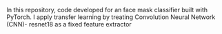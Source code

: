 In this repository, code developed for an face mask classifier built with PyTorch. I apply transfer learning by treating Convolution Neural Network (CNN)- resnet18 as a fixed feature extractor
